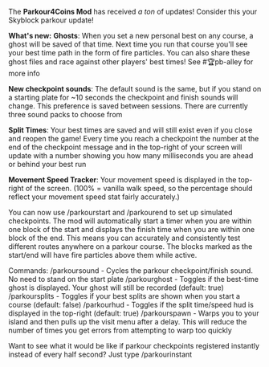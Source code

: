 The **Parkour4Coins Mod** has received *a ton* of updates! Consider this your Skyblock parkour update!

**__What's new:__**
**Ghosts**: When you set a new personal best on any course, a ghost will be saved of that time. Next time you run that course you'll see your best time path in the form of fire particles. You can also share these ghost files and race against other players' best times! See #🏆pb-alley  for more info

**New checkpoint sounds**: The default sound is the same, but if you stand on a starting plate for ~10 seconds the checkpoint and finish sounds will change. This preference is saved between sessions. There are currently three sound packs to choose from

**Split Times**: Your best times are saved and will still exist even if you close and reopen the game! Every time you reach a checkpoint the number at the end of the checkpoint message and in the top-right of your screen will update with a number showing you how many milliseconds you are ahead or behind your best run

**Movement Speed Tracker**: Your movement speed is displayed in the top-right of the screen. (100% = vanilla walk speed, so the percentage should reflect your movement speed stat fairly accurately.)

You can now use /parkourstart and /parkourend to set up simulated checkpoints. The mod will automatically start a timer when you are within one block of the start and displays the finish time when you are within one block of the end. This means you can accurately and consistently test different routes anywhere on a parkour course. The blocks marked as the start/end will have fire particles above them while active.


Commands:
/parkoursound - Cycles the parkour checkpoint/finish sound. No need to stand on the start plate
/parkourghost - Toggles if the best-time ghost is displayed. Your ghost will still be recorded (default: true)
/parkoursplits - Toggles if your best splits are shown when you start a course (default: false)
/parkourhud - Toggles if the split time/speed hud is displayed in the top-right (default: true)
/parkourspawn - Warps you to your island and then pulls up the visit menu after a delay. This will reduce the number of times you get errors from attempting to warp too quickly

Want to see what it would be like if parkour checkpoints registered instantly instead of every half second? Just type /parkourinstant
